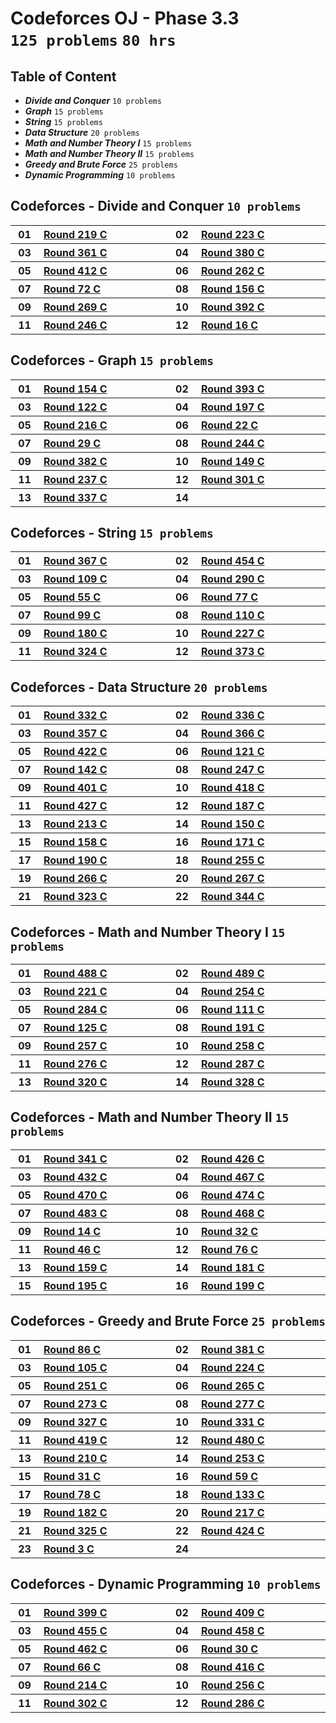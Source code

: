# Codeforces OJ - Phase 3.3 <br> `125 problems` `80 hrs`

## Table of Content

- ***Divide and Conquer***        `10 problems`
- ***Graph***                     `15 problems`
- ***String***                    `15 problems`
- ***Data Structure***            `20 problems`
- ***Math and Number Theory I***  `15 problems`
- ***Math and Number Theory II*** `15 problems`
- ***Greedy and Brute Force***    `25 problems`
- ***Dynamic Programming***       `10 problems`

## Codeforces - Divide and Conquer `10 problems`

<table>
    <tbody>
        <tr>
<th align="center" width="50px">01</th><th align="left" width="550px"><a href="https://codeforces.com/contest/372/problem/A">Round 219 C</a></th>
<th align="center" width="50px">02</th><th align="left" width="550px"><a href="https://codeforces.com/contest/380/problem/A">Round 223 C</a></th>
        </tr>
        <tr>
<th align="center" width="50px">03</th><th align="left" width="550px"><a href="https://codeforces.com/contest/689/problem/C">Round 361 C</a></th>
<th align="center" width="50px">04</th><th align="left" width="550px"><a href="https://codeforces.com/contest/737/problem/A">Round 380 C</a></th>
        </tr>
        <tr>
<th align="center" width="50px">05</th><th align="left" width="550px"><a href="https://codeforces.com/contest/806/problem/A">Round 412 C</a></th>
<th align="center" width="50px">06</th><th align="left" width="550px"><a href="https://codeforces.com/contest/460/problem/C">Round 262 C</a></th>
        </tr>
        <tr>
<th align="center" width="50px">07</th><th align="left" width="550px"><a href="https://codeforces.com/contest/84/problem/C">Round 72 C</a></th>
<th align="center" width="50px">08</th><th align="left" width="550px"><a href="https://codeforces.com/contest/256/problem/A">Round 156 C</a></th>
        </tr>
        <tr>
<th align="center" width="50px">09</th><th align="left" width="550px"><a href="https://codeforces.com/contest/471/problem/C">Round 269 C</a></th>
<th align="center" width="50px">10</th><th align="left" width="550px"><a href="https://codeforces.com/contest/758/problem/C">Round 392 C</a></th>
        </tr>
        <tr>
<th align="center" width="50px">11</th><th align="left" width="550px"><a href="https://codeforces.com/contest/432/problem/C">Round 246 C</a></th>
<th align="center" width="50px">12</th><th align="left" width="550px"><a href="https://codeforces.com/contest/16/problem/C">Round 16 C</a></th>
        </tr>
    </tbody>
</table>

## Codeforces - Graph `15 problems`

<table>
    <tbody>
        <tr>
<th align="center" width="50px">01</th><th align="left" width="550px"><a href="https://codeforces.com/contest/253/problem/C">Round 154 C</a></th>
<th align="center" width="50px">02</th><th align="left" width="550px"><a href="https://codeforces.com/contest/759/problem/A">Round 393 C</a></th>
        </tr>
        <tr>
<th align="center" width="50px">03</th><th align="left" width="550px"><a href="https://codeforces.com/contest/193/problem/A">Round 122 C</a></th>
<th align="center" width="50px">04</th><th align="left" width="550px"><a href="https://codeforces.com/contest/339/problem/C">Round 197 C</a></th>
        </tr>
        <tr>
<th align="center" width="50px">05</th><th align="left" width="550px"><a href="https://codeforces.com/contest/369/problem/C">Round 216 C</a></th>
<th align="center" width="50px">06</th><th align="left" width="550px"><a href="https://codeforces.com/contest/22/problem/C">Round 22 C</a></th>
        </tr>
        <tr>
<th align="center" width="50px">07</th><th align="left" width="550px"><a href="https://codeforces.com/contest/29/problem/C">Round 29 C</a></th>
<th align="center" width="50px">08</th><th align="left" width="550px"><a href="https://codeforces.com/contest/427/problem/C">Round 244 C</a></th>
        </tr>
        <tr>
<th align="center" width="50px">09</th><th align="left" width="550px"><a href="https://codeforces.com/contest/736/problem/A">Round 382 C</a></th>
<th align="center" width="50px">10</th><th align="left" width="550px"><a href="https://codeforces.com/contest/242/problem/C">Round 149 C</a></th>
        </tr>
        <tr>
<th align="center" width="50px">11</th><th align="left" width="550px"><a href="https://codeforces.com/contest/404/problem/C">Round 237 C</a></th>
<th align="center" width="50px">12</th><th align="left" width="550px"><a href="https://codeforces.com/contest/540/problem/C">Round 301 C</a></th>
        </tr>
        <tr>
<th align="center" width="50px">13</th><th align="left" width="550px"><a href="https://codeforces.com/contest/610/problem/C">Round 337 C</a></th>
<th align="center" width="50px">14</th><th align="left" width="550px"><a href=""></a></th>
        </tr>
    </tbody>
</table>

## Codeforces - String `15 problems`

<table>
    <tbody>
        <tr>
<th align="center" width="50px">01</th><th align="left" width="550px"><a href="https://codeforces.com/contest/706/problem/C">Round 367 C</a></th>
<th align="center" width="50px">02</th><th align="left" width="550px"><a href="https://codeforces.com/contest/906/problem/A">Round 454 C</a></th>
        </tr>
        <tr>
<th align="center" width="50px">03</th><th align="left" width="550px"><a href="https://codeforces.com/contest/154/problem/A">Round 109 C</a></th>
<th align="center" width="50px">04</th><th align="left" width="550px"><a href="https://codeforces.com/contest/512/problem/A">Round 290 C</a></th>
        </tr>
        <tr>
<th align="center" width="50px">05</th><th align="left" width="550px"><a href="https://codeforces.com/contest/59/problem/C">Round 55 C</a></th>
<th align="center" width="50px">06</th><th align="left" width="550px"><a href="https://codeforces.com/contest/96/problem/C">Round 77 C</a></th>
        </tr>
        <tr>
<th align="center" width="50px">07</th><th align="left" width="550px"><a href="https://codeforces.com/contest/139/problem/C">Round 99 C</a></th>
<th align="center" width="50px">08</th><th align="left" width="550px"><a href="https://codeforces.com/contest/156/problem/A">Round 110 C</a></th>
        </tr>
        <tr>
<th align="center" width="50px">09</th><th align="left" width="550px"><a href="https://codeforces.com/contest/297/problem/A">Round 180 C</a></th>
<th align="center" width="50px">10</th><th align="left" width="550px"><a href="https://codeforces.com/contest/387/problem/C">Round 227 C</a></th>
        </tr>
        <tr>
<th align="center" width="50px">11</th><th align="left" width="550px"><a href="https://codeforces.com/contest/584/problem/C">Round 324 C</a></th>
<th align="center" width="50px">12</th><th align="left" width="550px"><a href="https://codeforces.com/contest/718/problem/A">Round 373 C</a></th>
        </tr>
    </tbody>
</table>

## Codeforces - Data Structure `20 problems`

<table>
    <tbody>
        <tr>
<th align="center" width="50px">01</th><th align="left" width="550px"><a href="https://codeforces.com/contest/599/problem/C">Round 332 C</a></th>
<th align="center" width="50px">02</th><th align="left" width="550px"><a href="https://codeforces.com/contest/607/problem/A">Round 336 C</a></th>
        </tr>
        <tr>
<th align="center" width="50px">03</th><th align="left" width="550px"><a href="https://codeforces.com/contest/681/problem/C">Round 357 C</a></th>
<th align="center" width="50px">04</th><th align="left" width="550px"><a href="https://codeforces.com/contest/704/problem/A">Round 366 C</a></th>
        </tr>
        <tr>
<th align="center" width="50px">05</th><th align="left" width="550px"><a href="https://codeforces.com/contest/822/problem/C">Round 422 C</a></th>
<th align="center" width="50px">06</th><th align="left" width="550px"><a href="https://codeforces.com/contest/191/problem/A">Round 121 C</a></th>
        </tr>
        <tr>
<th align="center" width="50px">07</th><th align="left" width="550px"><a href="https://codeforces.com/contest/229/problem/A">Round 142 C</a></th>
<th align="center" width="50px">08</th><th align="left" width="550px"><a href="https://codeforces.com/contest/431/problem/C">Round 247 C</a></th>
        </tr>
        <tr>
<th align="center" width="50px">09</th><th align="left" width="550px"><a href="https://codeforces.com/contest/777/problem/C">Round 401 C</a></th>
<th align="center" width="50px">10</th><th align="left" width="550px"><a href="https://codeforces.com/contest/814/problem/C">Round 418 C</a></th>
        </tr>
        <tr>
<th align="center" width="50px">11</th><th align="left" width="550px"><a href="https://codeforces.com/contest/835/problem/C">Round 427 C</a></th>
<th align="center" width="50px">12</th><th align="left" width="550px"><a href="https://codeforces.com/contest/314/problem/A">Round 187 C</a></th>
        </tr>
        <tr>
<th align="center" width="50px">13</th><th align="left" width="550px"><a href="https://codeforces.com/contest/364/problem/A">Round 213 C</a></th>
<th align="center" width="50px">14</th><th align="left" width="550px"><a href="https://codeforces.com/contest/243/problem/A">Round 150 C</a></th>
        </tr>
        <tr>
<th align="center" width="50px">15</th><th align="left" width="550px"><a href="https://codeforces.com/contest/260/problem/C">Round 158 C</a></th>
<th align="center" width="50px">16</th><th align="left" width="550px"><a href="https://codeforces.com/contest/279/problem/C">Round 171 C</a></th>
        </tr>
        <tr>
<th align="center" width="50px">17</th><th align="left" width="550px"><a href="https://codeforces.com/contest/321/problem/A">Round 190 C</a></th>
<th align="center" width="50px">18</th><th align="left" width="550px"><a href="https://codeforces.com/contest/446/problem/A">Round 255 C</a></th>
        </tr>
        <tr>
<th align="center" width="50px">19</th><th align="left" width="550px"><a href="https://codeforces.com/contest/466/problem/C">Round 266 C</a></th>
<th align="center" width="50px">20</th><th align="left" width="550px"><a href="https://codeforces.com/contest/467/problem/C">Round 267 C</a></th>
        </tr>
        <tr>
<th align="center" width="50px">21</th><th align="left" width="550px"><a href="https://codeforces.com/contest/582/problem/A">Round 323 C</a></th>
<th align="center" width="50px">22</th><th align="left" width="550px"><a href="https://codeforces.com/contest/631/problem/C">Round 344 C</a></th>
        </tr>
    </tbody>
</table>

## Codeforces - Math and Number Theory I `15 problems`

<table>
    <tbody>
        <tr>
<th align="center" width="50px">01</th><th align="left" width="550px"><a href="https://codeforces.com/contest/993/problem/A">Round 488 C</a></th>
<th align="center" width="50px">02</th><th align="left" width="550px"><a href="https://codeforces.com/contest/992/problem/C">Round 489 C</a></th>
        </tr>
        <tr>
<th align="center" width="50px">03</th><th align="left" width="550px"><a href="https://codeforces.com/contest/375/problem/A">Round 221 C</a></th>
<th align="center" width="50px">04</th><th align="left" width="550px"><a href="https://codeforces.com/contest/444/problem/A">Round 254 C</a></th>
        </tr>
        <tr>
<th align="center" width="50px">05</th><th align="left" width="550px"><a href="https://codeforces.com/contest/498/problem/A">Round 284 C</a></th>
<th align="center" width="50px">06</th><th align="left" width="550px"><a href="https://codeforces.com/contest/160/problem/C">Round 111 C</a></th>
        </tr>
        <tr>
<th align="center" width="50px">07</th><th align="left" width="550px"><a href="https://codeforces.com/contest/198/problem/A">Round 125 C</a></th>
<th align="center" width="50px">08</th><th align="left" width="550px"><a href="https://codeforces.com/contest/327/problem/C">Round 191 C</a></th>
        </tr>
        <tr>
<th align="center" width="50px">09</th><th align="left" width="550px"><a href="https://codeforces.com/contest/449/problem/A">Round 257 C</a></th>
<th align="center" width="50px">10</th><th align="left" width="550px"><a href="https://codeforces.com/contest/451/problem/C">Round 258 C</a></th>
        </tr>
        <tr>
<th align="center" width="50px">11</th><th align="left" width="550px"><a href="https://codeforces.com/contest/484/problem/A">Round 276 C</a></th>
<th align="center" width="50px">12</th><th align="left" width="550px"><a href="https://codeforces.com/contest/507/problem/C">Round 287 C</a></th>
        </tr>
        <tr>
<th align="center" width="50px">13</th><th align="left" width="550px"><a href="https://codeforces.com/contest/578/problem/A">Round 320 C</a></th>
<th align="center" width="50px">14</th><th align="left" width="550px"><a href="https://codeforces.com/contest/592/problem/C">Round 328 C</a></th>
        </tr>
    </tbody>
</table>

## Codeforces - Math and Number Theory II `15 problems`

<table>
    <tbody>
        <tr>
<th align="center" width="50px">01</th><th align="left" width="550px"><a href="https://codeforces.com/contest/621/problem/C">Round 341 C</a></th>
<th align="center" width="50px">02</th><th align="left" width="550px"><a href="https://codeforces.com/contest/833/problem/A">Round 426 C</a></th>
        </tr>
        <tr>
<th align="center" width="50px">03</th><th align="left" width="550px"><a href="https://codeforces.com/contest/850/problem/A">Round 432 C</a></th>
<th align="center" width="50px">04</th><th align="left" width="550px"><a href="https://codeforces.com/contest/850/problem/A">Round 467 C</a></th>
        </tr>
        <tr>
<th align="center" width="50px">05</th><th align="left" width="550px"><a href="https://codeforces.com/contest/947/problem/A">Round 470 C</a></th>
<th align="center" width="50px">06</th><th align="left" width="550px"><a href="https://codeforces.com/contest/960/problem/C">Round 474 C</a></th>
        </tr>
        <tr>
<th align="center" width="50px">07</th><th align="left" width="550px"><a href="https://codeforces.com/contest/983/problem/A">Round 483 C</a></th>
<th align="center" width="50px">08</th><th align="left" width="550px"><a href="https://codeforces.com/contest/931/problem/C">Round 468 C</a></th>
        </tr>
        <tr>
<th align="center" width="50px">09</th><th align="left" width="550px"><a href="https://codeforces.com/contest/14/problem/C">Round 14 C</a></th>
<th align="center" width="50px">10</th><th align="left" width="550px"><a href="https://codeforces.com/contest/32/problem/C">Round 32 C</a></th>
        </tr>
        <tr>
<th align="center" width="50px">11</th><th align="left" width="550px"><a href="https://codeforces.com/contest/49/problem/C">Round 46 C</a></th>
<th align="center" width="50px">12</th><th align="left" width="550px"><a href="https://codeforces.com/contest/94/problem/C">Round 76 C</a></th>
        </tr>
        <tr>
<th align="center" width="50px">13</th><th align="left" width="550px"><a href="https://codeforces.com/contest/257/problem/C">Round 159 C</a></th>
<th align="center" width="50px">14</th><th align="left" width="550px"><a href="https://codeforces.com/contest/300/problem/C">Round 181 C</a></th>
        </tr>
        <tr>
<th align="center" width="50px">15</th><th align="left" width="550px"><a href="https://codeforces.com/contest/336/problem/C">Round 195 C</a></th>
<th align="center" width="50px">16</th><th align="left" width="550px"><a href="https://codeforces.com/contest/342/problem/C">Round 199 C</a></th>
        </tr>
    </tbody>
</table>

## Codeforces - Greedy and Brute Force `25 problems`

<table>
    <tbody>
        <tr>
<th align="center" width="50px">01</th><th align="left" width="550px"><a href="https://codeforces.com/contest/114/problem/C">Round 86 C</a></th>
<th align="center" width="50px">02</th><th align="left" width="550px"><a href="https://codeforces.com/contest/739/problem/A">Round 381 C</a></th>
        </tr>
        <tr>
<th align="center" width="50px">03</th><th align="left" width="550px"><a href="https://codeforces.com/contest/148/problem/C">Round 105 C</a></th>
<th align="center" width="50px">04</th><th align="left" width="550px"><a href="https://codeforces.com/contest/382/problem/C">Round 224 C</a></th>
        </tr>
        <tr>
<th align="center" width="50px">05</th><th align="left" width="550px"><a href="https://codeforces.com/contest/439/problem/C">Round 251 C</a></th>
<th align="center" width="50px">06</th><th align="left" width="550px"><a href="https://codeforces.com/contest/464/problem/A">Round 265 C</a></th>
        </tr>
        <tr>
<th align="center" width="50px">07</th><th align="left" width="550px"><a href="https://codeforces.com/contest/478/problem/C">Round 273 C</a></th>
<th align="center" width="50px">08</th><th align="left" width="550px"><a href="https://codeforces.com/contest/486/problem/C">Round 277 C</a></th>
        </tr>
        <tr>
<th align="center" width="50px">09</th><th align="left" width="550px"><a href="https://codeforces.com/contest/590/problem/A">Round 327 C</a></th>
<th align="center" width="50px">10</th><th align="left" width="550px"><a href="https://codeforces.com/contest/596/problem/C">Round 331 C</a></th>
        </tr>
        <tr>
<th align="center" width="50px">11</th><th align="left" width="550px"><a href="https://codeforces.com/contest/815/problem/A">Round 419 C</a></th>
<th align="center" width="50px">12</th><th align="left" width="550px"><a href="https://codeforces.com/contest/980/problem/C">Round 480 C</a></th>
        </tr>
        <tr>
<th align="center" width="50px">13</th><th align="left" width="550px"><a href="https://codeforces.com/contest/360/problem/A">Round 210 C</a></th>
<th align="center" width="50px">14</th><th align="left" width="550px"><a href="https://codeforces.com/contest/442/problem/A">Round 253 C</a></th>
        </tr>
        <tr>
<th align="center" width="50px">15</th><th align="left" width="550px"><a href="https://codeforces.com/contest/31/problem/C">Round 31 C</a></th>
<th align="center" width="50px">16</th><th align="left" width="550px"><a href="https://codeforces.com/contest/63/problem/C">Round 59 C</a></th>
        </tr>
        <tr>
<th align="center" width="50px">17</th><th align="left" width="550px"><a href="https://codeforces.com/contest/99/problem/C">Round 78 C</a></th>
<th align="center" width="50px">18</th><th align="left" width="550px"><a href="https://codeforces.com/contest/216/problem/C">Round 133 C</a></th>
        </tr>
        <tr>
<th align="center" width="50px">19</th><th align="left" width="550px"><a href="https://codeforces.com/contest/301/problem/A">Round 182 C</a></th>
<th align="center" width="50px">20</th><th align="left" width="550px"><a href="https://codeforces.com/contest/370/problem/C">Round 217 C</a></th>
        </tr>
        <tr>
<th align="center" width="50px">21</th><th align="left" width="550px"><a href="https://codeforces.com/contest/585/problem/A">Round 325 C</a></th>
<th align="center" width="50px">22</th><th align="left" width="550px"><a href="https://codeforces.com/contest/830/problem/A">Round 424 C</a></th>
        </tr>
        <tr>
<th align="center" width="50px">23</th><th align="left" width="550px"><a href="https://codeforces.com/contest/3/problem/C">Round 3 C</a></th>
<th align="center" width="50px">24</th><th align="left" width="550px"><a href=""></a></th>
        </tr>
    </tbody>
</table>

## Codeforces - Dynamic Programming `10 problems`

<table>
    <tbody>
        <tr>
<th align="center" width="50px">01</th><th align="left" width="550px"><a href="https://codeforces.com/contest/768/problem/C">Round 399 C</a></th>
<th align="center" width="50px">02</th><th align="left" width="550px"><a href="https://codeforces.com/contest/800/problem/A">Round 409 C</a></th>
        </tr>
        <tr>
<th align="center" width="50px">03</th><th align="left" width="550px"><a href="https://codeforces.com/contest/909/problem/C">Round 455 C</a></th>
<th align="center" width="50px">04</th><th align="left" width="550px"><a href="https://codeforces.com/contest/914/problem/C">Round 458 C</a></th>
        </tr>
        <tr>
<th align="center" width="50px">05</th><th align="left" width="550px"><a href="https://codeforces.com/contest/933/problem/A">Round 462 C</a></th>
<th align="center" width="50px">06</th><th align="left" width="550px"><a href="https://codeforces.com/contest/30/problem/C">Round 30 C</a></th>
        </tr>
        <tr>
<th align="center" width="50px">07</th><th align="left" width="550px"><a href="https://codeforces.com/contest/73/problem/C">Round 66 C</a></th>
<th align="center" width="50px">08</th><th align="left" width="550px"><a href="https://codeforces.com/contest/811/problem/C">Round 416 C</a></th>
        </tr>
        <tr>
<th align="center" width="50px">09</th><th align="left" width="550px"><a href="https://codeforces.com/contest/366/problem/C">Round 214 C</a></th>
<th align="center" width="50px">10</th><th align="left" width="550px"><a href="https://codeforces.com/contest/448/problem/C">Round 256 C</a></th>
        </tr>
        <tr>
<th align="center" width="50px">11</th><th align="left" width="550px"><a href="https://codeforces.com/contest/543/problem/A">Round 302 C</a></th>
<th align="center" width="50px">12</th><th align="left" width="550px"><a href="https://codeforces.com/contest/506/problem/A">Round 286 C</a></th>
        </tr>
    </tbody>
</table>
